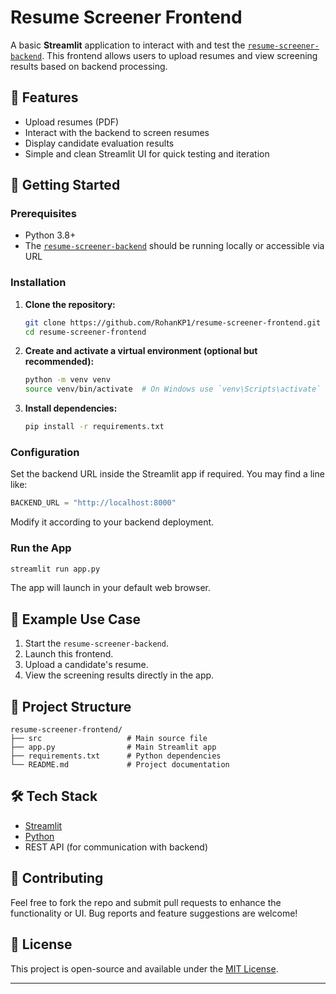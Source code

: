 # Resume Screener Frontend

A basic **Streamlit** application to interact with and test the [`resume-screener-backend`](https://github.com/RohanKP1/resume-screener-backend). This frontend allows users to upload resumes and view screening results based on backend processing.

## 🔧 Features

* Upload resumes (PDF)
* Interact with the backend to screen resumes
* Display candidate evaluation results
* Simple and clean Streamlit UI for quick testing and iteration

## 🚀 Getting Started

### Prerequisites

* Python 3.8+
* The [`resume-screener-backend`](https://github.com/RohanKP1/resume-screener-backend) should be running locally or accessible via URL

### Installation

1. **Clone the repository:**

   ```bash
   git clone https://github.com/RohanKP1/resume-screener-frontend.git
   cd resume-screener-frontend
   ```

2. **Create and activate a virtual environment (optional but recommended):**

   ```bash
   python -m venv venv
   source venv/bin/activate  # On Windows use `venv\Scripts\activate`
   ```

3. **Install dependencies:**

   ```bash
   pip install -r requirements.txt
   ```

### Configuration

Set the backend URL inside the Streamlit app if required. You may find a line like:

```python
BACKEND_URL = "http://localhost:8000"
```

Modify it according to your backend deployment.

### Run the App

```bash
streamlit run app.py
```

The app will launch in your default web browser.

## 🧪 Example Use Case

1. Start the `resume-screener-backend`.
2. Launch this frontend.
3. Upload a candidate's resume.
4. View the screening results directly in the app.

## 📁 Project Structure

```
resume-screener-frontend/
├── src                   # Main source file
├── app.py                # Main Streamlit app
├── requirements.txt      # Python dependencies
└── README.md             # Project documentation
```

## 🛠️ Tech Stack

* [Streamlit](https://streamlit.io/)
* [Python](https://www.python.org/)
* REST API (for communication with backend)

## 🙌 Contributing

Feel free to fork the repo and submit pull requests to enhance the functionality or UI. Bug reports and feature suggestions are welcome!

## 📄 License

This project is open-source and available under the [MIT License](LICENSE).

---
